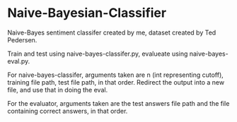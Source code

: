 # Naive-Bayesian-Classifier

Naive-Bayes sentiment classifer created by me, dataset created by Ted Pedersen.

Train and test using naive-bayes-classifer.py, evalueate using naive-bayes-eval.py.

For naive-bayes-classifer, arguments taken are n (int representing cutoff), training file path, test file path, in that order.
Redirect the output into a new file, and use that in doing the eval.

For the evaluator, arguments taken are the test answers file path and the file containing correct answers, in that order.
